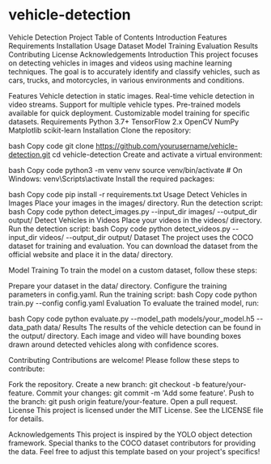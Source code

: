 # vehicle-detection
Vehicle Detection Project
Table of Contents
Introduction
Features
Requirements
Installation
Usage
Dataset
Model Training
Evaluation
Results
Contributing
License
Acknowledgements
Introduction
This project focuses on detecting vehicles in images and videos using machine learning techniques. The goal is to accurately identify and classify vehicles, such as cars, trucks, and motorcycles, in various environments and conditions.

Features
Vehicle detection in static images.
Real-time vehicle detection in video streams.
Support for multiple vehicle types.
Pre-trained models available for quick deployment.
Customizable model training for specific datasets.
Requirements
Python 3.7+
TensorFlow 2.x
OpenCV
NumPy
Matplotlib
scikit-learn
Installation
Clone the repository:

bash
Copy code
git clone https://github.com/yourusername/vehicle-detection.git
cd vehicle-detection
Create and activate a virtual environment:

bash
Copy code
python3 -m venv venv
source venv/bin/activate  # On Windows: venv\Scripts\activate
Install the required packages:

bash
Copy code
pip install -r requirements.txt
Usage
Detect Vehicles in Images
Place your images in the images/ directory.
Run the detection script:
bash
Copy code
python detect_images.py --input_dir images/ --output_dir output/
Detect Vehicles in Videos
Place your videos in the videos/ directory.
Run the detection script:
bash
Copy code
python detect_videos.py --input_dir videos/ --output_dir output/
Dataset
The project uses the COCO dataset for training and evaluation. You can download the dataset from the official website and place it in the data/ directory.

Model Training
To train the model on a custom dataset, follow these steps:

Prepare your dataset in the data/ directory.
Configure the training parameters in config.yaml.
Run the training script:
bash
Copy code
python train.py --config config.yaml
Evaluation
To evaluate the trained model, run:

bash
Copy code
python evaluate.py --model_path models/your_model.h5 --data_path data/
Results
The results of the vehicle detection can be found in the output/ directory. Each image and video will have bounding boxes drawn around detected vehicles along with confidence scores.

Contributing
Contributions are welcome! Please follow these steps to contribute:

Fork the repository.
Create a new branch: git checkout -b feature/your-feature.
Commit your changes: git commit -m 'Add some feature'.
Push to the branch: git push origin feature/your-feature.
Open a pull request.
License
This project is licensed under the MIT License. See the LICENSE file for details.

Acknowledgements
This project is inspired by the YOLO object detection framework.
Special thanks to the COCO dataset contributors for providing the data.
Feel free to adjust this template based on your project's specifics!
